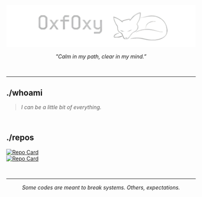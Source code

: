 ![0xf0xy](src/my_banner.png)  

<p align="center"><em>"Calm in my path, clear in my mind.”</em></p>

<br>

---
## ./whoami

> *I  can be a little bit of everything.*

<br>

## ./repos

[![Repo Card](https://github-readme-stats.vercel.app/api/pin/?username=0xf0xy&theme=github_dark_dimmed&repo=Playground)](https://github.com/0xf0xy/Playground)  
[![Repo Card](https://github-readme-stats.vercel.app/api/pin/?username=Oxf0xy&theme=github_dark_dimmed&repo=Write-ups)](https://github.com/0xf0xy/Write-ups)

<br>

---
<p align="center"><em>Some codes are meant to break systems. Others, expectations.</em></p> 
